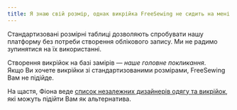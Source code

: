 ```yaml
---
title: Я знаю свій розмір, однак викрійка FreeSewing не сидить на мені як треба
---
```


Стандартизовані розмірні таблиці дозволяють спробувати нашу платформу без потреби створення облікового запису. Ми не радимо зупинятися на їх використанні.

Створення викрійок на базі замірів — _наше головне покликання_.  
Якщо Ви хочете викрійки зі стандартизованими розмірами, FreeSewing Вам не підійде.

На щастя, Фіона веде [список незалежних дизайнерів одягу та викрійок](https://chainstitcher.blogspot.com/p/indie-pattern-designers.html), які можуть підійти Вам як альтернатива.
